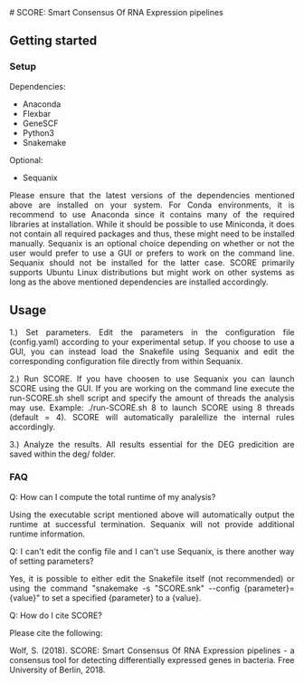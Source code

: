 <div style="text-align: justify">
# SCORE: Smart Consensus Of RNA Expression pipelines

## Getting started

### Setup

Dependencies:
* Anaconda
* Flexbar
* GeneSCF
* Python3
* Snakemake

Optional:
* Sequanix

Please ensure that the latest versions of the dependencies mentioned above are installed on your system. For Conda environments, it is recommend to use Anaconda since it contains many of the required libraries at installation. While it should be possible to use Miniconda, it does not contain all required packages and thus, these might need to be installed manually. Sequanix is an optional choice depending on whether or not the user would prefer to use a GUI or prefers to work on the command line. Sequanix should not be installed for the latter case. SCORE primarily supports Ubuntu Linux distributions but might work on other systems as long as the above mentioned dependencies are installed accordingly.

## Usage

1.) Set parameters. Edit the parameters in the configuration file (config.yaml) according to your experimental setup. If you choose to use a GUI, you can instead load the Snakefile using Sequanix and edit the corresponding configuration file directly from within Sequanix.

2.) Run SCORE. If you have choosen to use Sequanix you can launch SCORE using the GUI. If you are working on the command line execute the run-SCORE.sh shell script and specify the amount of threads the analysis may use. Example: ./run-SCORE.sh 8 to launch SCORE using 8 threads (default = 4). SCORE will automatically paralellize the internal rules accordingly.

3.) Analyze the results. All results essential for the DEG predicition are saved within the deg/ folder.

### FAQ

Q: How can I compute the total runtime of my analysis?

Using the executable script mentioned above will automatically output the runtime at successful termination. Sequanix will not provide additional runtime information.

Q: I can't edit the config file and I can't use Sequanix, is there another way of setting parameters?

Yes, it is possible to either edit the Snakefile itself (not recommended) or using the command "snakemake -s "SCORE.snk" --config {parameter}={value}" to set a specified {parameter} to a {value}.

Q: How do I cite SCORE?

Please cite the following:

Wolf, S. (2018). SCORE: Smart Consensus Of RNA Expression pipelines - a consensus tool for detecting differentially expressed genes in bacteria. Free University of Berlin, 2018.
</div>